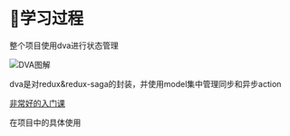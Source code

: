 # 📝学习过程

整个项目使用dva进行状态管理

![DVA图解](https://zos.alipayobjects.com/rmsportal/PPrerEAKbIoDZYr.png)



dva是对redux&redux-saga的封装，并使用model集中管理同步和异步action



[非常好的入门课](https://dvajs.com/guide/introduce-class.html)



在项目中的具体使用

